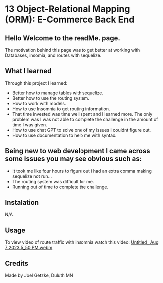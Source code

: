 # 13 Object-Relational Mapping (ORM): E-Commerce Back End

## Hello Welcome to the readMe. page.
The motivation behind this page was to get better at working with Databases, insomia, and routes with sequelize. 
## What I learned
Through this project I learned:
* Better how to manage tables with sequelize.
* Better how to use the routing system.
* How to work with models.
* How to use Insomnia to get routing information.
* That time invested was time well spent and I learned more. The only problem was I was not able to complete the challenge in the amount of time I was given.
* How to use chat GPT to solve one of my issues I couldnt figure out.
* How to use documentation to help me with syntax.
  
## Being new to web development I came across some issues you may see obvious such as:
* It took me like four hours to figure out i had an extra comma making sequelize not run... 
* The routing system was difficult for me.
* Running out of time to complete the challenge.
  
 ## Instalation
N/A

## Usage
To view video of route traffic with insomnia watch this video: [Untitled_ Aug 7 2023 5_50 PM.webm](https://github.com/Glansburg/e-Commerce-Database/assets/117139285/8144f464-71bd-491a-b5eb-6903a42126c1)




## Credits

Made by Joel Getzke, Duluth MN
